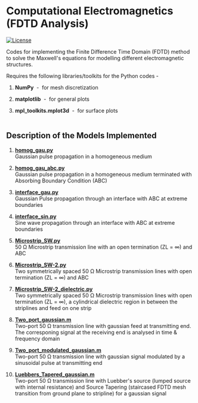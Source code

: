 # Computational Electromagnetics (FDTD Analysis)      
[![License](http://img.shields.io/:license-mit-blue.svg?style=flat-square)](LICENSE) 

Codes for implementing the Finite Difference Time Domain (FDTD) method to solve the Maxwell's equations for modelling different electromagnetic structures.

Requires the following libraries/toolkits for the Python codes - 

1) **NumPy** &nbsp;- &nbsp;for mesh discretization

2) **matplotlib** &nbsp;- &nbsp;for general plots

3) **mpl_toolkits.mplot3d** &nbsp;- &nbsp;for surface plots <br /><br />

## Description of the Models Implemented <br />

1) **[homog_gau.py](https://github.com/utsav-akhaury/Computational-Electromagnetics-FDTD-Analysis/blob/master/homog_gau.py)**   
Gaussian pulse propagation in a homogeneous medium

2) **[homog_gau_abc.py](https://github.com/utsav-akhaury/Computational-Electromagnetics-FDTD-Analysis/blob/master/homog_gau_abc.py)**   
Gaussian pulse propagation in a homogeneous medium terminated with Absorbing Boundary Condition (ABC)

3) **[interface_gau.py](https://github.com/utsav-akhaury/Computational-Electromagnetics-FDTD-Analysis/blob/master/interface_gau.py)**   
Gaussian Pulse propagation through an interface with ABC at extreme boundaries

4) **[interface_sin.py](https://github.com/utsav-akhaury/Computational-Electromagnetics-FDTD-Analysis/blob/master/interface_sin.py)**  
Sine wave propagation through an interface with ABC at extreme boundaries

5) **[Microstrip_SW.py](https://github.com/utsav-akhaury/Computational-Electromagnetics-FDTD-Analysis/blob/master/Microstrip_SW.py)**  
50 Ω Microstrip transmission line with an open termination (ZL = ∞) and ABC

6) **[Microstrip_SW-2.py](https://github.com/utsav-akhaury/Computational-Electromagnetics-FDTD-Analysis/blob/master/Microstrip_SW-2.py)**  
Two symmetrically spaced 50 Ω Microstrip transmission lines with open termination (ZL = ∞) and ABC

7) **[Microstrip_SW-2_dielectric.py](https://github.com/utsav-akhaury/Computational-Electromagnetics-FDTD-Analysis/blob/master/Microstrip_SW-2_dielectric.py)**   
Two symmetrically spaced 50 Ω Microstrip transmission lines with open termination (ZL = ∞), a cylindrical dielectric region in between the striplines and feed on one strip

8) **[Two_port_gaussian.m](https://github.com/utsav-akhaury/Computational-Electromagnetics-FDTD-Analysis/blob/master/Two-Port-Transmission-Lines/Two_port_gaussian.m)**  
Two-port 50 Ω transmission line with gaussian feed at transmitting end. The corresponing signal at the receiving end is analysed in time & frequency domain

9) **[Two_port_modulated_gaussian.m](https://github.com/utsav-akhaury/Computational-Electromagnetics-FDTD-Analysis/blob/master/Two-Port-Transmission-Lines/Two_port_modulated_gaussian.m)**   
Two-port 50 Ω transmission line with gaussian signal modulated by a sinusoidal pulse at transmitting end

10) **[Luebbers_Tapered_gaussian.m](https://github.com/utsav-akhaury/Computational-Electromagnetics-FDTD-Analysis/blob/master/Two-Port-Transmission-Lines/Source-Tapering/Luebbers_Tapered_gaussian.m)**     
Two-port 50 Ω transmission line with Luebber's source (lumped source with internal resistance) and Source Tapering (staircased FDTD mesh transition from ground plane to stripline) for a gaussian signal
